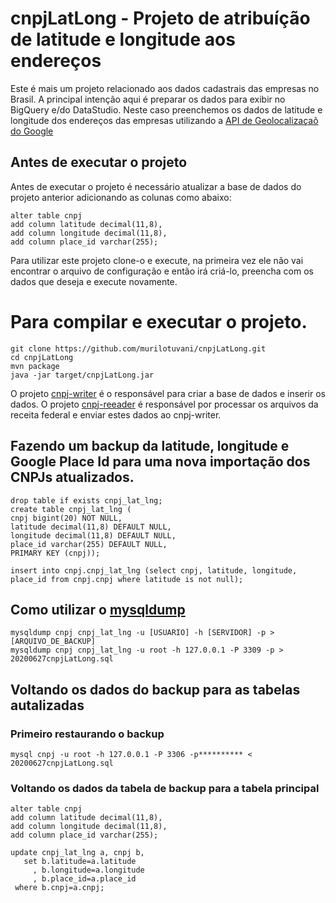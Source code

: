# cnpjLatLong - Projeto de atribuíção de latitude e longitude aos endereços

Este é mais um projeto relacionado aos dados cadastrais das empresas no Brasil.
A principal intenção aqui é preparar os dados para exibir no BigQuery e/do DataStudio.
Neste caso preenchemos os dados de latitude e longitude dos endereços das empresas utilizando a [API de Geolocalizaçaõ do Google](https://developers.google.com/maps/documentation/geolocation/intro)

## Antes de executar o projeto
Antes de executar o projeto é necessário atualizar a base de dados do projeto anterior adicionando as colunas como abaixo:
```
alter table cnpj 
add column latitude decimal(11,8),
add column longitude decimal(11,8),
add column place_id varchar(255);
```

Para utilizar este projeto clone-o e execute, na primeira vez ele não vai encontrar o arquivo de configuração e então irá criá-lo, preencha com os dados que deseja e execute novamente.
# Para compilar e executar o projeto.
```
git clone https://github.com/murilotuvani/cnpjLatLong.git
cd cnpjLatLong
mvn package
java -jar target/cnpjLatLong.jar
```


O projeto [cnpj-writer](https://github.com/murilotuvani/cnpj-writer-springboot-mysql) é o responsável para criar a base de dados e inserir os dados.
O projeto [cnpj-reeader](https://github.com/murilotuvani/cnpj-reader) é responsável por processar os arquivos da receita federal e enviar estes dados ao cnpj-writer.

## Fazendo um backup da latitude, longitude e Google Place Id para uma nova importação dos CNPJs atualizados.
```
drop table if exists cnpj_lat_lng;
create table cnpj_lat_lng (
cnpj bigint(20) NOT NULL,
latitude decimal(11,8) DEFAULT NULL,
longitude decimal(11,8) DEFAULT NULL,
place_id varchar(255) DEFAULT NULL,
PRIMARY KEY (cnpj));

insert into cnpj.cnpj_lat_lng (select cnpj, latitude, longitude, place_id from cnpj.cnpj where latitude is not null);
```

## Como utilizar o [mysqldump](https://dev.mysql.com/doc/refman/8.0/en/mysqldump.html)
```
mysqldump cnpj cnpj_lat_lng -u [USUARIO] -h [SERVIDOR] -p > [ARQUIVO_DE_BACKUP]
mysqldump cnpj cnpj_lat_lng -u root -h 127.0.0.1 -P 3309 -p > 20200627cnpjLatLong.sql
```

## Voltando os dados do backup para as tabelas autalizadas
### Primeiro restaurando o backup
```
mysql cnpj -u root -h 127.0.0.1 -P 3306 -p********** < 20200627cnpjLatLong.sql
```

### Voltando os dados da tabela de backup para a tabela principal
```
alter table cnpj 
add column latitude decimal(11,8),
add column longitude decimal(11,8),
add column place_id varchar(255);

update cnpj_lat_lng a, cnpj b, 
   set b.latitude=a.latitude
     , b.longitude=a.longitude
     , b.place_id=a.place_id
 where b.cnpj=a.cnpj;
```

